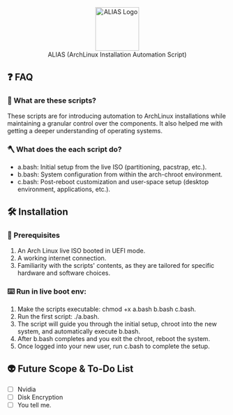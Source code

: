<div align="center">
<picture>
  <img alt="ALIAS Logo" src="https://github.com/user-attachments/assets/f7f227bd-8b23-407b-992e-b13f5fc4a0a4" height="100px">
</picture>
</div>
<div align="center">ALIAS (ArchLinux Installation Automation Script)</div>

## ❓ FAQ
### 🤔 What are these scripts?
These scripts are for introducing automation to ArchLinux installations while maintaining a granular control over the components. It also helped me with getting a deeper understanding of operating systems.

### 🪓 What does the each script do?
  - a.bash: Initial setup from the live ISO (partitioning, pacstrap, etc.).
  - b.bash: System configuration from within the arch-chroot environment.
  - c.bash: Post-reboot customization and user-space setup (desktop environment, applications, etc.).

## 🛠️ Installation
### 🧠 Prerequisites
  1. An Arch Linux live ISO booted in UEFI mode.
  2. A working internet connection.
  3. Familiarity with the scripts' contents, as they are tailored for specific hardware and software choices.
### ⌨️ Run in live boot env:
  1. Make the scripts executable: chmod +x a.bash b.bash c.bash.
  2. Run the first script: ./a.bash.
  3. The script will guide you through the initial setup, chroot into the new system, and automatically execute b.bash.
  4. After b.bash completes and you exit the chroot, reboot the system.
  5. Once logged into your new user, run c.bash to complete the setup.

## 👽 Future Scope & To-Do List
- [ ] Nvidia
- [ ] Disk Encryption
- [ ] You tell me.
